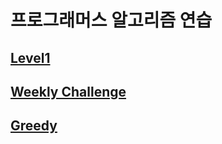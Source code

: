 # 프로그래머스 알고리즘 연습

## [Level1](https://github.com/krhong23/programmers-algorithm/blob/master/Level1/README.md)

## [Weekly Challenge](https://github.com/krhong23/programmers-algorithm/blob/master/WeeklyChallenge/README.md)

## [Greedy](https://github.com/krhong23/programmers-algorithm/blob/master/Greedy/README.md)